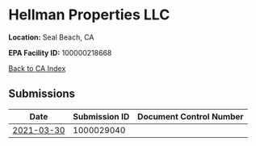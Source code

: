 # Hellman Properties LLC

**Location:** Seal Beach, CA

**EPA Facility ID:** 100000218668

[Back to CA Index](../../index.md)

## Submissions

| Date | Submission ID | Document Control Number |
|------|--------------|-------------------------|
| [2021-03-30](submissions/1000029040.md) | 1000029040 |  |
